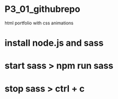 # P3_01_githubrepo
html portfolio with css animations 

# install node.js and sass
# start sass > npm run sass
# stop sass > ctrl + c


